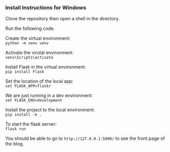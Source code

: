 ### Install Instructions for Windows

Clone the repository then open a shell in the directory.

Run the following code.

Create the virtual environment:<br/>
`python -m venv venv`

Activate the virutal environment:<br/>
`venv\Scripts\activate`

Install Flask in the virtual environment:<br/>
`pip install Flask`

Set the location of the local app:<br/>
`set FLASK_APP=flaskr`

We are just running in a dev environment:<br/>
`set FLASK_ENV=development`

Install the project to the local environment:<br/>
`pip install -e .`

To start the flask server:<br/>
`flask run`

You should be able to go to `http://127.0.0.1:5000/` to see the front page of the blog.